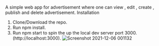  A simple web app for advertisement where one can view , edit , create , publish and delete advertisement.
 Installation

  1. Clone/Download the repo.
  2. Run npm install.
  3. Run npm start to spin the up the local dev server port 3000.(http://localhost:3000).
![Screenshot 2021-12-06 001132](https://user-images.githubusercontent.com/87388316/144759302-097cf355-d8fe-48e3-84b3-e641758a0283.png)
